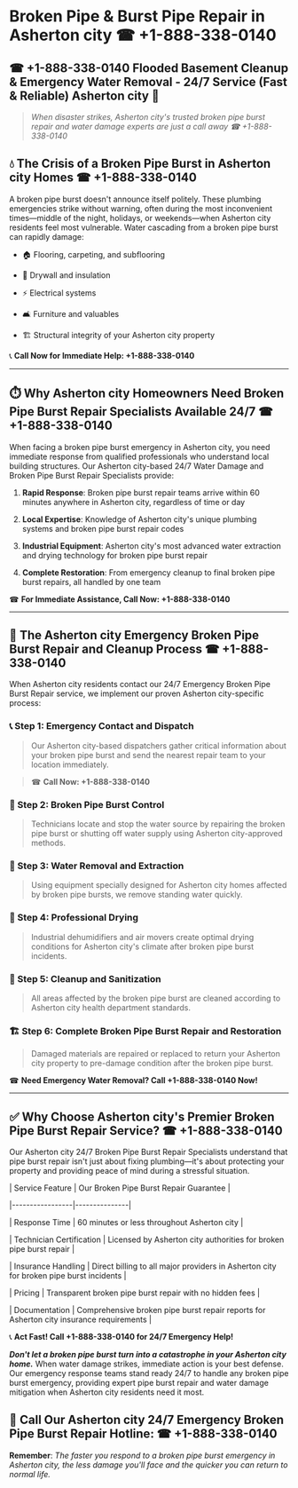 # Broken Pipe & Burst Pipe Repair in Asherton city ☎ +1-888-338-0140  
## ☎ +1-888-338-0140 Flooded Basement Cleanup & Emergency Water Removal - 24/7 Service (Fast & Reliable) Asherton city 🚨  

> *When disaster strikes, Asherton city's trusted broken pipe burst repair and water damage experts are just a call away ☎ +1-888-338-0140*  

## 💧 The Crisis of a Broken Pipe Burst in Asherton city Homes ☎ +1-888-338-0140  

A broken pipe burst doesn't announce itself politely. These plumbing emergencies strike without warning, often during the most inconvenient times—middle of the night, holidays, or weekends—when Asherton city residents feel most vulnerable. Water cascading from a broken pipe burst can rapidly damage:  

* 🏠 Flooring, carpeting, and subflooring  
* 🧱 Drywall and insulation  
* ⚡ Electrical systems  
* 🛋️ Furniture and valuables  
* 🏗️ Structural integrity of your Asherton city property  

📞 **Call Now for Immediate Help: +1-888-338-0140**  

---  

## ⏱️ Why Asherton city Homeowners Need Broken Pipe Burst Repair Specialists Available 24/7 ☎ +1-888-338-0140  

When facing a broken pipe burst emergency in Asherton city, you need immediate response from qualified professionals who understand local building structures. Our Asherton city-based 24/7 Water Damage and Broken Pipe Burst Repair Specialists provide:  

1. **Rapid Response**: Broken pipe burst repair teams arrive within 60 minutes anywhere in Asherton city, regardless of time or day  
2. **Local Expertise**: Knowledge of Asherton city's unique plumbing systems and broken pipe burst repair codes  
3. **Industrial Equipment**: Asherton city's most advanced water extraction and drying technology for broken pipe burst repair  
4. **Complete Restoration**: From emergency cleanup to final broken pipe burst repairs, all handled by one team  

☎ **For Immediate Assistance, Call Now: +1-888-338-0140**  

---  

## 🔧 The Asherton city Emergency Broken Pipe Burst Repair and Cleanup Process ☎ +1-888-338-0140  

When Asherton city residents contact our 24/7 Emergency Broken Pipe Burst Repair service, we implement our proven Asherton city-specific process:  

### 📞 Step 1: Emergency Contact and Dispatch  
> Our Asherton city-based dispatchers gather critical information about your broken pipe burst and send the nearest repair team to your location immediately.  
> ☎ **Call Now: +1-888-338-0140**  

### 🚿 Step 2: Broken Pipe Burst Control  
> Technicians locate and stop the water source by repairing the broken pipe burst or shutting off water supply using Asherton city-approved methods.  

### 🌊 Step 3: Water Removal and Extraction  
> Using equipment specially designed for Asherton city homes affected by broken pipe bursts, we remove standing water quickly.  

### 💨 Step 4: Professional Drying  
> Industrial dehumidifiers and air movers create optimal drying conditions for Asherton city's climate after broken pipe burst incidents.  

### 🧼 Step 5: Cleanup and Sanitization  
> All areas affected by the broken pipe burst are cleaned according to Asherton city health department standards.  

### 🏗️ Step 6: Complete Broken Pipe Burst Repair and Restoration  
> Damaged materials are repaired or replaced to return your Asherton city property to pre-damage condition after the broken pipe burst.  

☎ **Need Emergency Water Removal? Call +1-888-338-0140 Now!**  

---  

## ✅ Why Choose Asherton city's Premier Broken Pipe Burst Repair Service? ☎ +1-888-338-0140  

Our Asherton city 24/7 Broken Pipe Burst Repair Specialists understand that pipe burst repair isn't just about fixing plumbing—it's about protecting your property and providing peace of mind during a stressful situation.  

| Service Feature | Our Broken Pipe Burst Repair Guarantee |  
|-----------------|---------------|  
| Response Time | 60 minutes or less throughout Asherton city |  
| Technician Certification | Licensed by Asherton city authorities for broken pipe burst repair |  
| Insurance Handling | Direct billing to all major providers in Asherton city for broken pipe burst incidents |  
| Pricing | Transparent broken pipe burst repair with no hidden fees |  
| Documentation | Comprehensive broken pipe burst repair reports for Asherton city insurance requirements |  

📞 **Act Fast! Call +1-888-338-0140 for 24/7 Emergency Help!**  

***Don't let a broken pipe burst turn into a catastrophe in your Asherton city home.*** When water damage strikes, immediate action is your best defense. Our emergency response teams stand ready 24/7 to handle any broken pipe burst emergency, providing expert pipe burst repair and water damage mitigation when Asherton city residents need it most.  

## 📱 Call Our Asherton city 24/7 Emergency Broken Pipe Burst Repair Hotline: ☎ +1-888-338-0140  

**Remember**: *The faster you respond to a broken pipe burst emergency in Asherton city, the less damage you'll face and the quicker you can return to normal life.*